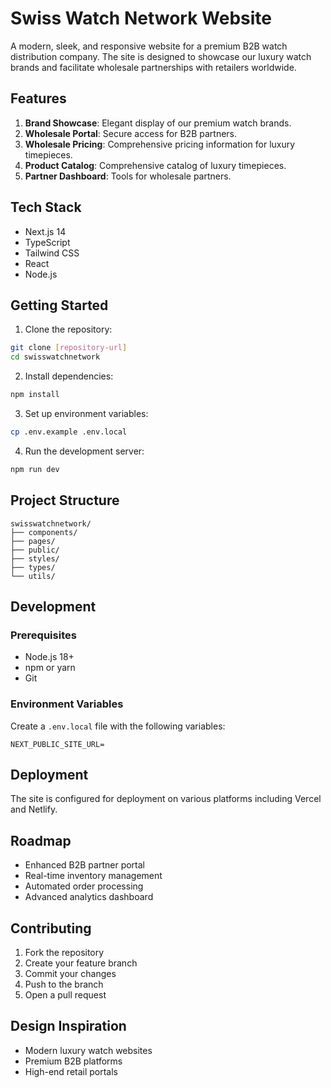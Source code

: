 # Swiss Watch Network Website

A modern, sleek, and responsive website for a premium B2B watch distribution company. The site is designed to showcase our luxury watch brands and facilitate wholesale partnerships with retailers worldwide.

## Features

1. **Brand Showcase**: Elegant display of our premium watch brands.
2. **Wholesale Portal**: Secure access for B2B partners.
3. **Wholesale Pricing**: Comprehensive pricing information for luxury timepieces.
4. **Product Catalog**: Comprehensive catalog of luxury timepieces.
5. **Partner Dashboard**: Tools for wholesale partners.

## Tech Stack

- Next.js 14
- TypeScript
- Tailwind CSS
- React
- Node.js

## Getting Started

1. Clone the repository:
```bash
git clone [repository-url]
cd swisswatchnetwork
```

2. Install dependencies:
```bash
npm install
```

3. Set up environment variables:
```bash
cp .env.example .env.local
```

4. Run the development server:
```bash
npm run dev
```

## Project Structure

```
swisswatchnetwork/
├── components/
├── pages/
├── public/
├── styles/
├── types/
└── utils/
```

## Development

### Prerequisites

- Node.js 18+
- npm or yarn
- Git

### Environment Variables

Create a `.env.local` file with the following variables:

```
NEXT_PUBLIC_SITE_URL=
```

## Deployment

The site is configured for deployment on various platforms including Vercel and Netlify.

## Roadmap

- Enhanced B2B partner portal
- Real-time inventory management
- Automated order processing
- Advanced analytics dashboard

## Contributing

1. Fork the repository
2. Create your feature branch
3. Commit your changes
4. Push to the branch
5. Open a pull request

## Design Inspiration

- Modern luxury watch websites
- Premium B2B platforms
- High-end retail portals 